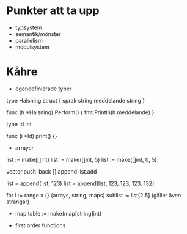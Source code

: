 # Punkter att ta upp

* typsystem
* semantik/mönster
* parallelism
* modulsystem

# Kåhre

* egendefinierade typer

type Halsning struct {
    sprak string
    meddelande string
}

func (h *Halsning) Perform() {
    fmt.Println(h.meddelande)
}

type Id int

func (i *Id) print() {}

* arrayer

list := make([]int)
list := make([]int, 5)
list := make([]int, 0, 5)

vector.push_back
[].append
list.add

list = append(list, 123)
list = append(list, 123, 123, 123, 132)

for i := range x {} (arrays, string, maps)
sublist := list[2:5]
(gäller även strängar)

* map
table := make(map[string]int)

* first order functions
